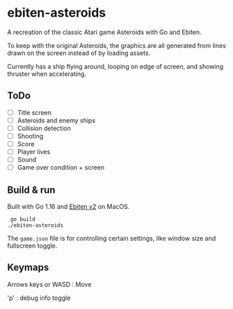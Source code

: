 # ebiten-asteroids

A recreation of the classic Atari game Asteroids with Go and Ebiten.

To keep with the original Asteroids, the graphics are all generated from lines drawn on the screen instead of by loading assets.

Currently has a ship flying around, looping on edge of screen, and showing thruster when accelerating.

## ToDo

- [ ] Title screen
- [ ] Asteroids and enemy ships
- [ ] Collision detection
- [ ] Shooting
- [ ] Score
- [ ] Player lives
- [ ] Sound
- [ ] Game over condition + screen

## Build & run

Built with Go 1.16 and [Ebiten v2](https://github.com/hajimehoshi/ebiten) on MacOS.

     go build
    ./ebiten-asteroids

The `game.json` file is for controlling certain settings, like window size and fullscreen toggle.

## Keymaps

Arrows keys or WASD : Move

'p' : debug info toggle
